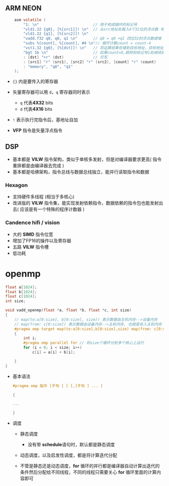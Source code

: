 ## ARM NEON

````c
	asm volatile (
		"1: \n"                        // 用于构成循环的标记号
		"vld1.32 {q0}, [%[src1]]! \n"  // 从src地址处载入4个32位的浮点数 地址递增
		"vld1.32 {q1}, [%[src2]]! \n"
		"vadd.f32 q0, q0, q1 \n"       // q0 = q0 +q1 四位32的浮点数递增
		"subs %[count], %[count], #4 \n"// 循环计数count = count-4
		"vst1.32 {q0}, [%[dst]]! \n"   // 将运算结果存储到目标地址，目标地址递增
		"bgt 1b \n"                    // 如果count>0,跳转到标记号1处继续执行
		: [dst] "+r" (dst)             // 可写
		: [src1] "r" (src1), [src2] "r" (src2), [count] "r" (count)
		: "memory", "q0", "q1"
	);
````

* `{}` 内是要传入的寄存器
* 矢量寄存器可以用 `d`，`q` 寄存器同时表示
  * `q` 代表**4X32** bits
  * `d` 代表**4X16** bits

* `!` 表示执行完指令后，基地址自加

* **VFP** 指令是矢量浮点指令

## DSP
* 基本都是 **VILW** 指令架构，类似于单核多发射，但是对编译器要求更高( 指令重排都是由编译器去完成 )
* 基本都是哈佛架构，指令总线与数据总线独立，能并行读取指令和数据

### Hexagon
* 支持硬件多线程 (相当于多核心)
* 改进版的 **VILW** 指令集，能实现发射依赖指令，数据依赖的指令包也能发射出去( 应该是有一个特殊的程序计数器 )

### Candence hifi / vision

*  大的  **SIMD** 指令位宽
* 增加了FP16的操作以及寄存器
* 五路 **VILW** 指令槽
* 低功耗

# **openmp**

````c
float a[1024];
float b[1024];
float c[1024];
int size;

void vadd_openmp(float *a, float *b, float *c, int size)
{
    // map(to:a[0:size], b[0:size], size)) 表示数据由主机内存-->设备内存
    // map(from: c[0:size]) 表示数据由设备内存-->主机内存, 也就是存入主机内存
    #pragma omp target map(to:a[0:size],b[0:size],size) map(from: c[0:size]) 
    {
        int i;
        #pragma omp parallel for // 将size个循环分到多个核心上运行
        for (i = 0; i < size; i++)
            c[i] = a[i] + b[i];

    }
}


````



* 基本语法

  ```c
  #pragma omp 指令 [子句 [ [ [,]子句 ] ... ]
  
  {
  
  ...
  
  }
  ```

* 调度

  * 静态调度	

    * 没有带 **schedule**语句时，默认都是静态调度

  * 动态调度，以及启发性调度，都是将计算迭代分配

  * 不管是静态还是动态调度，**for** 循环的并行都是编译器自动计算出迭代的条件然后分配给不同线程，不同的线程只需要关心 **for** 循环里面的计算内容即可

    
